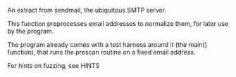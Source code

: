 An extract from sendmail, the ubiquitous SMTP server.

This function preprocesses email addresses to normalize them, for later use by the program.

The program already comes with a test harness around it (the main() function), that runs the prescan routine on a fixed email address.

For hints on fuzzing, see HINTS
